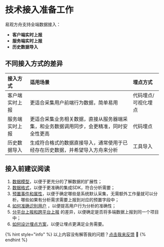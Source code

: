 # 技术接入准备工作

易观方舟支持全端数据接入：

* **客户端实时上报**
* **服务端实时上报**
* **历史数据导入**

## 不同接入方式的差异

| 接入方式 | 适用场景 | 埋点方式 |
| :--- | :--- | :--- |
| 客户端实时上报 | 更适合采集用户前端行为数据，简单易用 | 代码埋点/可视化埋点 |
| 服务端实时上报 | 更适合采集业务相关数据，直接从服务器端采集，和业务数据调用同步，会更精准，同时安全性更高 | 代码埋点 |
| 历史数据导入 | 生成符合格式的数据直接导入，通常使用于已经存在历史数据，并希望导入方舟来分析 | 工具导入 |

## 接入前建议阅读

1. [数据模型](data-model.md)，以便于更充分的了解数据的扩展性；
2. [数据格式](data-type.md)，以便于更准确的集成SDK，符合分析需要；
3. [预置事件和属性](default-data.md)，以便于确定哪些是系统默认采集，无需额外工作量就可以分析，哪些如果有分析需求需要上报到对应的预置字段中；
4. [如何准确识别用户](user-identify.md) ，以便提高用户行为分析的准确性；
5. [分平台上报和跨平台上报](cross-platform.md) 的差异，以便确定是否将多端数据上报到同一个项目中；
6. [如何设计埋点方案](tracking-plan.md)，以便让埋点更满足业务需要。



{% hint style="info" %}
以上内容没有解答我的问题？[点击我来反馈](https://support.qq.com/products/118522/) 🚀
{% endhint %}

